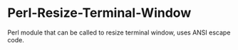 # Perl-Resize-Terminal-Window
Perl module that can be called to resize terminal window, uses ANSI escape code.

